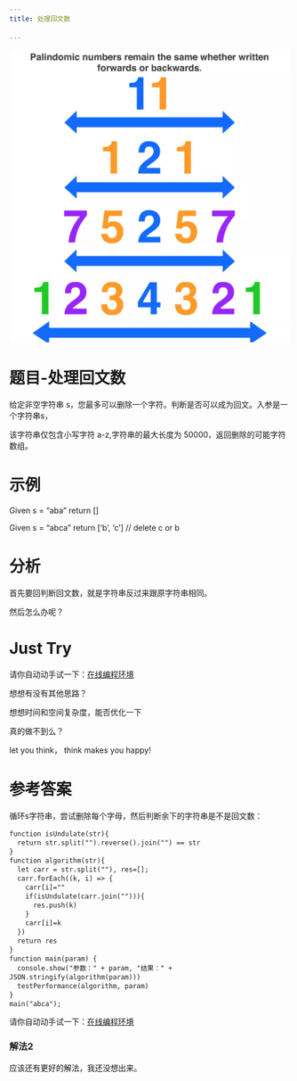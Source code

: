 ```yaml
---
title: 处理回文数

---
```


![](/images/posts/2023-01-02-20-43-02.png)

# 题目-处理回文数

给定非空字符串 s，您最多可以删除一个字符。判断是否可以成为回文。入参是一个字符串s，

该字符串仅包含小写字符 a-z,字符串的最大长度为 50000，返回删除的可能字符数组。

# 示例

Given s = &#8220;aba&#8221; return []

Given s = &#8220;abca&#8221; return [&#8216;b&#8217;, &#8216;c&#8217;] // delete c or b

# 分析

首先要回判断回文数，就是字符串反过来跟原字符串相同。

然后怎么办呢？



# Just Try

请你自动动手试一下：[在线编程环境][1]

想想有没有其他思路？

想想时间和空间复杂度，能否优化一下

真的做不到么？

let you think， think makes you happy!



# 参考答案

循环s字符串，尝试删除每个字母，然后判断余下的字符串是不是回文数：

```
function isUndulate(str){
  return str.split("").reverse().join("") == str
}
function algorithm(str){
  let carr = str.split(""), res=[];
  carr.forEach((k, i) => {
    carr[i]=""
    if(isUndulate(carr.join(""))){
      res.push(k)
    }
    carr[i]=k
  })
  return res
}
function main(param) {
  console.show("参数：" + param, "结果：" + JSON.stringify(algorithm(param)))
  testPerformance(algorithm, param)
}
main("abca");
```



请你自动动手试一下：[在线编程环境][2]

### 解法2

应该还有更好的解法，我还没想出来。

 [1]: https://www.f2e123.com/code?code=algorithm&pid=4204
 [2]: https://www.f2e123.com/code?pid=4204
